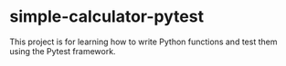 # simple-calculator-pytest
This project is for learning how to write Python functions and test them using the Pytest framework.
